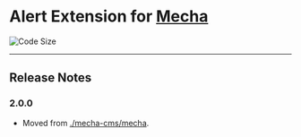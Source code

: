 Alert Extension for [Mecha](https://github.com/mecha-cms/mecha)
===============================================================

![Code Size](https://img.shields.io/github/languages/code-size/mecha-cms/x.alert?color=%23444&style=for-the-badge)

---

Release Notes
-------------

### 2.0.0

 - Moved from [./mecha-cms/mecha](https://github.com/mecha-cms/mecha).